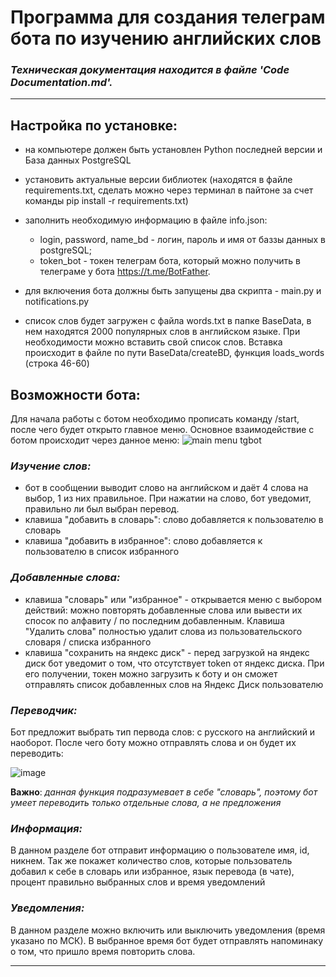 # Программа для создания телеграм бота по изучению английских слов

### _Техническая документация находится в файле 'Code Documentation.md'._
----
## Настройка по установке:
- на компьютере должен быть установлен Python последней версии и База данных PostgreSQL
- установить актуальные версии библиотек (находятся в файле requirements.txt, сделать можно через терминал в пайтоне за счет команды  pip install -r requirements.txt)
- заполнить необходимую информацию в файле info.json:
  
    - login, password, name_bd - логин, пароль и имя от баззы данных в postgreSQL;
    - token_bot - токен телеграм бота, который можно получить в телеграме у бота https://t.me/BotFather.

- для включения бота должны быть запущены два скрипта - main.py и notifications.py
- список слов будет загружен с файла words.txt в папке BaseData, в нем находятся 2000 популярных слов в английском языке. При необходимости можно вставить свой список слов. Вставка происходит в файле по пути BaseData/createBD, функция loads_words (строка 46-60)

## Возможности бота:
Для начала работы с ботом необходимо прописать команду /start, после чего будет открыто главное меню. Основное взаимодействие с ботом происходит через данное меню:
![main menu tgbot](https://github.com/user-attachments/assets/6d183bb8-2027-490a-8dc8-0c13d7084520)


### _Изучение слов:_
- бот в сообщении выводит слово на английском и даёт 4 слова на выбор, 1 из них правильное. При нажатии на слово, бот уведомит, правильно ли был выбран перевод.
- клавиша "добавить в словарь": слово добавляется к пользователю в словарь
- клавиша "добавить в избранное": слово добавляется к пользователю в список избранного

### _Добавленные слова:_
- клавиша "словарь" или "избранное" - открывается меню с выбором действий: можно повторять добавленные слова или вывести их спосок по алфавиту / по последним добавленным. Клавиша "Удалить слова" полностью удалит слова из пользовательского словаря / списка избранного
- клавиша "сохранить на яндекс диск" - перед загрузкой на яндекс диск бот уведомит о том, что отсутствует token от яндекс диска. При его получении, токен можно загрузить к боту и он сможет отправлять список добавленных слов на Яндекс Диск пользователю

### _Переводчик:_
Бот предложит выбрать тип первода слов: с русского на английский и наоборот. После чего боту можно отправлять слова и он будет их переводить:

![image](https://github.com/user-attachments/assets/112a51c4-4fa0-466d-b497-042f1464ee77)


**Важно**: _данная функция подразумевает в себе "словарь", поэтому бот умеет переводить только отдельные слова, а не предложения_

### _Информация:_
В данном разделе бот отправит информацию о пользователе имя, id, никнем. Так же покажет количество слов, которые пользователь добавил к себе в словарь или избранное, язык перевода (в чате), процент правильно выбранных слов и время уведомлений

### _Уведомления:_
В данном разделе можно включить или выключить уведомления (время указано по МСК). В выбранное время бот будет отправлять напоминаку о том, что пришло время повторить слова.

------
